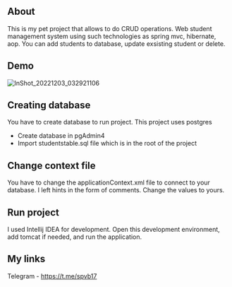 ## About
This is my pet project that allows to do CRUD operations. Web student management system using such technologies as spring mvc, hibernate, aop. You can add students to database, update exsisting student or delete. 

## Demo
![InShot_20221203_032921106](https://user-images.githubusercontent.com/90541044/205389627-31bad557-1480-436e-a604-e78bfc8d799b.gif)

## Creating database
You have to create database to run project. This project uses postgres

* Create database in pgAdmin4
* Import studentstable.sql file which is in the root of the project

## Change context file
You have to change the applicationContext.xml file to connect to your database. I left hints in the form of comments. Change the values to yours.

## Run project
I used Intellij IDEA for development. Open this development environment, add tomcat if needed, and run the application.

## My links
Telegram - https://t.me/spvb17 
